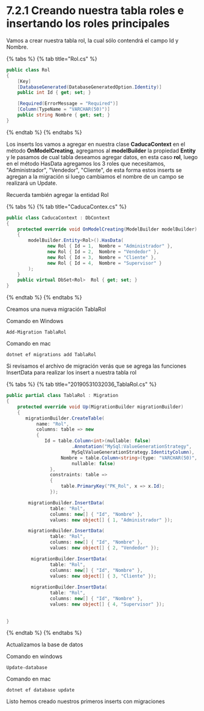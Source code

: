 # 7.2.1 Creando nuestra tabla roles e insertando los roles principales

Vamos a crear nuestra tabla rol, la cual sólo contendrá el campo Id y Nombre.

{% tabs %}
{% tab title="Rol.cs" %}
```csharp
public class Rol
{
    [Key]
    [DatabaseGenerated(DatabaseGeneratedOption.Identity)]
    public int Id { get; set; }

    [Required(ErrorMessage = "Required")]
    [Column(TypeName = "VARCHAR(50)")]
    public string Nombre { get; set; }
}
```
{% endtab %}
{% endtabs %}

Los inserts los vamos a agregar en nuestra clase **CaducaContext** en el método **OnModelCreating**, agregamos al **modelBuilder** la propiedad **Entity** y le pasamos de cual tabla deseamos agregar datos, en esta caso **rol**, luego en el método HasData agregamos los 3 roles que necesitamos, "Administrador", "Vendedor", "Cliente", de esta forma estos inserts se agregan a la migración si luego cambiamos el nombre de un campo se realizará un Update.

Recuerda también agregar la entidad Rol

{% tabs %}
{% tab title="CaducaContex.cs" %}
```csharp
public class CaducaContext : DbContext
{
    protected override void OnModelCreating(ModelBuilder modelBuilder)
    {
        modelBuilder.Entity<Rol>().HasData(
               new Rol { Id = 1,  Nombre = "Administrador" },
               new Rol { Id = 2,  Nombre = "Vendedor" },
               new Rol { Id = 3,  Nombre = "Cliente" },
               new Rol { Id = 4,  Nombre = "Supervisor" }
        );     
    }
    public virtual DbSet<Rol>  Rol { get; set; }
}
```
{% endtab %}
{% endtabs %}

Creamos una nueva migración TablaRol

Comando en Windows

```text
Add-Migration TablaRol
```

Comando en mac

```text
dotnet ef migrations add TablaRol
```

Si revisamos el archivo de migración verás que se agrega las funciones InsertData para realizar los insert a nuestra tabla rol

{% tabs %}
{% tab title="20190531032036\_TablaRol.cs" %}
```csharp
public partial class TablaRol : Migration
{
    protected override void Up(MigrationBuilder migrationBuilder)
    {
       migrationBuilder.CreateTable(
           name: "Rol",
           columns: table => new
           {
              Id = table.Column<int>(nullable: false)
                        .Annotation("MySql:ValueGenerationStrategy", 
                        MySqlValueGenerationStrategy.IdentityColumn),
                    Nombre = table.Column<string>(type: "VARCHAR(50)", 
                        nullable: false)
                },
                constraints: table =>
                {
                    table.PrimaryKey("PK_Rol", x => x.Id);
                });

        migrationBuilder.InsertData(
                table: "Rol",
                columns: new[] { "Id", "Nombre" },
                values: new object[] { 1, "Administrador" });

        migrationBuilder.InsertData(
                table: "Rol",
                columns: new[] { "Id", "Nombre" },
                values: new object[] { 2, "Vendedor" });

         migrationBuilder.InsertData(
                table: "Rol",
                columns: new[] { "Id", "Nombre" },
                values: new object[] { 3, "Cliente" });
        
         migrationBuilder.InsertData(
                table: "Rol",
                columns: new[] { "Id", "Nombre" },
                values: new object[] { 4, "Supervisor" });
                
                
}
```
{% endtab %}
{% endtabs %}

Actualizamos la base de datos

Comando en windows

```text
Update-database

```

Comando en mac

```text
dotnet ef database update
```

Listo hemos creado nuestros primeros inserts con migraciones



